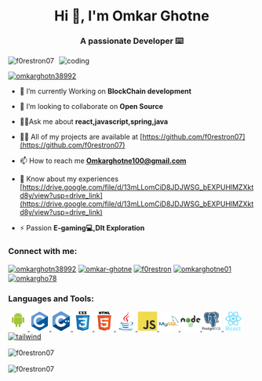 
<h1 align="center">Hi 👋, I'm Omkar Ghotne</h1>
<h3 align="center">A passionate  Developer ⌨️</h3>
<img align="right" alt="coding" width="400" src="https://imgs.search.brave.com/_373oTlRav_oEW2qE8MmC0_CmzRv99of_QNGeH4yzLc/rs:fit:860:0:0/g:ce/aHR0cHM6Ly9naWZk/Yi5jb20vaW1hZ2Vz/L2hpZ2gvYW5pbWF0/ZWQtY293Ym95LWNv/bXB1dGVyLWNvZGlu/Zy13NjBwY2lrbDZp/ZWc1MjVuLmdpZg.gif">
<p align="left"> <img src="https://komarev.com/ghpvc/?username=f0restron07&label=Profile%20views&color=0e75b6&style=flat" alt="f0restron07" /> </p>

<p align="left"> <a href="https://twitter.com/omkarghotn38992" target="blank"><img src="https://img.shields.io/twitter/follow/omkarghotn38992?logo=twitter&style=for-the-badge" alt="omkarghotn38992" /></a> </p>

- 🔭 I’m currently Working on **BlockChain development**

- 👯 I’m looking to collaborate on **Open Source**

- 🙋‍♂️Ask me about **react,javascript,spring,java**

- 👨‍💻 All of my projects are available at [https://github.com/f0restron07](https://github.com/f0restron07)

- 📫 How to reach me **Omkarghotne100@gmail.com**

- 📄 Know about my experiences [https://drive.google.com/file/d/13mLLomCiD8JDJWSG_bEXPUHlMZXktd8y/view?usp=drive_link](https://drive.google.com/file/d/13mLLomCiD8JDJWSG_bEXPUHlMZXktd8y/view?usp=drive_link)

- ⚡ Passion **E-gaming💻,Dlt Exploration**

<h3 align="left">Connect with me:</h3>
<p align="left">
<a href="https://twitter.com/omkarghotn38992" target="blank"><img align="center" src="https://raw.githubusercontent.com/rahuldkjain/github-profile-readme-generator/master/src/images/icons/Social/twitter.svg" alt="omkarghotn38992" height="30" width="40" /></a>
<a href="https://linkedin.com/in/omkar-ghotne" target="blank"><img align="center" src="https://raw.githubusercontent.com/rahuldkjain/github-profile-readme-generator/master/src/images/icons/Social/linked-in-alt.svg" alt="omkar-ghotne" height="30" width="40" /></a>
<a href="https://instagram.com/f0restron" target="blank"><img align="center" src="https://raw.githubusercontent.com/rahuldkjain/github-profile-readme-generator/master/src/images/icons/Social/instagram.svg" alt="f0restron" height="30" width="40" /></a>
<a href="https://codeforces.com/profile/omkarghotne01" target="blank"><img align="center" src="https://raw.githubusercontent.com/rahuldkjain/github-profile-readme-generator/master/src/images/icons/Social/codeforces.svg" alt="omkarghotne01" height="30" width="40" /></a>
<a href="https://www.leetcode.com/omkargho78" target="blank"><img align="center" src="https://raw.githubusercontent.com/rahuldkjain/github-profile-readme-generator/master/src/images/icons/Social/leet-code.svg" alt="omkargho78" height="30" width="40" /></a>
</p>

<h3 align="left">Languages and Tools:</h3>
<p align="left"> <a href="https://developer.android.com" target="_blank" rel="noreferrer"> <img src="https://raw.githubusercontent.com/devicons/devicon/master/icons/android/android-original-wordmark.svg" alt="android" width="40" height="40"/> </a> <a href="https://www.cprogramming.com/" target="_blank" rel="noreferrer"> <img src="https://raw.githubusercontent.com/devicons/devicon/master/icons/c/c-original.svg" alt="c" width="40" height="40"/> </a> <a href="https://www.w3schools.com/cpp/" target="_blank" rel="noreferrer"> <img src="https://raw.githubusercontent.com/devicons/devicon/master/icons/cplusplus/cplusplus-original.svg" alt="cplusplus" width="40" height="40"/> </a> <a href="https://www.w3schools.com/css/" target="_blank" rel="noreferrer"> <img src="https://raw.githubusercontent.com/devicons/devicon/master/icons/css3/css3-original-wordmark.svg" alt="css3" width="40" height="40"/> </a> <a href="https://www.w3.org/html/" target="_blank" rel="noreferrer"> <img src="https://raw.githubusercontent.com/devicons/devicon/master/icons/html5/html5-original-wordmark.svg" alt="html5" width="40" height="40"/> </a> <a href="https://www.java.com" target="_blank" rel="noreferrer"> <img src="https://raw.githubusercontent.com/devicons/devicon/master/icons/java/java-original.svg" alt="java" width="40" height="40"/> </a> <a href="https://developer.mozilla.org/en-US/docs/Web/JavaScript" target="_blank" rel="noreferrer"> <img src="https://raw.githubusercontent.com/devicons/devicon/master/icons/javascript/javascript-original.svg" alt="javascript" width="40" height="40"/> </a> <a href="https://www.mysql.com/" target="_blank" rel="noreferrer"> <img src="https://raw.githubusercontent.com/devicons/devicon/master/icons/mysql/mysql-original-wordmark.svg" alt="mysql" width="40" height="40"/> </a> <a href="https://nodejs.org" target="_blank" rel="noreferrer"> <img src="https://raw.githubusercontent.com/devicons/devicon/master/icons/nodejs/nodejs-original-wordmark.svg" alt="nodejs" width="40" height="40"/> </a> <a href="https://www.postgresql.org" target="_blank" rel="noreferrer"> <img src="https://raw.githubusercontent.com/devicons/devicon/master/icons/postgresql/postgresql-original-wordmark.svg" alt="postgresql" width="40" height="40"/> </a> <a href="https://reactjs.org/" target="_blank" rel="noreferrer"> <img src="https://raw.githubusercontent.com/devicons/devicon/master/icons/react/react-original-wordmark.svg" alt="react" width="40" height="40"/> </a> <a href="https://tailwindcss.com/" target="_blank" rel="noreferrer"> <img src="https://www.vectorlogo.zone/logos/tailwindcss/tailwindcss-icon.svg" alt="tailwind" width="40" height="40"/> </a> </p>

<p><img align="center" src="https://github-readme-stats.vercel.app/api/top-langs?username=f0restron07&show_icons=true&locale=en&layout=compact" alt="f0restron07" /></p>

<p><img align="center" src="https://github-readme-streak-stats.herokuapp.com/?user=f0restron07&" alt="f0restron07" /></p>
